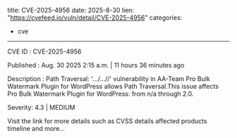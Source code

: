  
title: CVE-2025-4956
date: 2025-8-30
lien: "https://cvefeed.io/vuln/detail/CVE-2025-4956"
categories:
  - cve
---

CVE ID : CVE-2025-4956

Published :  Aug. 30
2025
2:15 a.m. | 11 hours
36 minutes ago

Description : Path Traversal: '.../...//' vulnerability in AA-Team Pro Bulk Watermark Plugin for WordPress allows Path Traversal.This issue affects Pro Bulk Watermark Plugin for WordPress: from n/a through 2.0.

Severity: 4.3 | MEDIUM

Visit the link for more details
such as CVSS details
affected products
timeline
and more...
